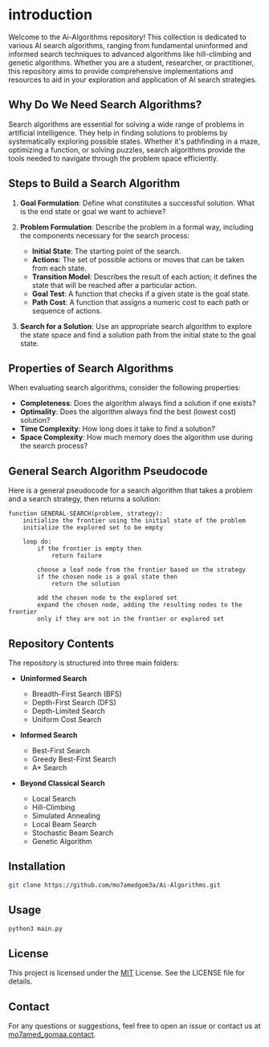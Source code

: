 # introduction 

Welcome to the Ai-Algorithms repository! This collection is dedicated to various AI search algorithms, ranging from fundamental uninformed and informed search techniques to advanced algorithms like hill-climbing and genetic algorithms. Whether you are a student, researcher, or practitioner, this repository aims to provide comprehensive implementations and resources to aid in your exploration and application of AI search strategies.

## Why Do We Need Search Algorithms?

Search algorithms are essential for solving a wide range of problems in artificial intelligence. They help in finding solutions to problems by systematically exploring possible states. Whether it's pathfinding in a maze, optimizing a function, or solving puzzles, search algorithms provide the tools needed to navigate through the problem space efficiently.

## Steps to Build a Search Algorithm

1. **Goal Formulation**: Define what constitutes a successful solution. What is the end state or goal we want to achieve?
2. **Problem Formulation**: Describe the problem in a formal way, including the components necessary for the search process:
   - **Initial State**: The starting point of the search.
   - **Actions**: The set of possible actions or moves that can be taken from each state.
   - **Transition Model**: Describes the result of each action; it defines the state that will be reached after a particular action.
   - **Goal Test**: A function that checks if a given state is the goal state.
   - **Path Cost**: A function that assigns a numeric cost to each path or sequence of actions.

3. **Search for a Solution**: Use an appropriate search algorithm to explore the state space and find a solution path from the initial state to the goal state.

## Properties of Search Algorithms

When evaluating search algorithms, consider the following properties:

- **Completeness**: Does the algorithm always find a solution if one exists?
- **Optimality**: Does the algorithm always find the best (lowest cost) solution?
- **Time Complexity**: How long does it take to find a solution?
- **Space Complexity**: How much memory does the algorithm use during the search process?

## General Search Algorithm Pseudocode

Here is a general pseudocode for a search algorithm that takes a problem and a search strategy, then returns a solution:

```pseudo
function GENERAL-SEARCH(problem, strategy):
    initialize the frontier using the initial state of the problem
    initialize the explored set to be empty

    loop do:
        if the frontier is empty then
            return failure
        
        choose a leaf node from the frontier based on the strategy
        if the chosen node is a goal state then
            return the solution
        
        add the chosen node to the explored set
        expand the chosen node, adding the resulting nodes to the frontier
        only if they are not in the frontier or explored set

```
## Repository Contents

The repository is structured into three main folders:

- **Uninformed Search**
  - Breadth-First Search (BFS)
  - Depth-First Search (DFS)
  - Depth-Limited Search
  - Uniform Cost Search

- **Informed Search**
  - Best-First Search
  - Greedy Best-First Search
  - A* Search

- **Beyond Classical Search**
  - Local Search
  - Hill-Climbing
  - Simulated Annealing
  - Local Beam Search
  - Stochastic Beam Search
  - Genetic Algorithm

## Installation

```bash
git clone https://github.com/mo7amedgom3a/Ai-Algorithms.git
```

## Usage

```python
python3 main.py
```
## License

This project is licensed under the [MIT](https://choosealicense.com/licenses/mit/) License. See the LICENSE file for details.
## Contact
For any questions or suggestions, feel free to open an issue or contact us at [mo7amed_gomaa.contact](mailto:mo7amed.gom3a.7moda@gmail.com).